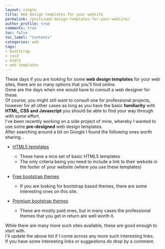 ```yaml
---
layout: single
title: Web design templates for your website
permalink: /posts/web-design-templates-for-your-website/
author_profile: true
comments: true
toc: false
toc_label: "Contents"
categories: web
tags:
- bootstrap
- css3
- html5
- web templates
---
```


<p>These days if you are looking for some <strong>web design templates</strong> for your web sites, there are so many options that you'll find online.<br />
Gone are the days when one would have to consult a web designer for these.<br />
Of course, you might still want to consult one for professional projects, however for all other cases as long as you have the basic <strong>familiarity</strong> with <strong>HTML, CSS and Javascript</strong> you should be able to find your way through with some effort.<br />
I've been recently working on a side project of mine, whereby I wanted to use some <strong>pre-designed</strong> web design templates.<br />
After searching around a bit on Google I found the following ones worth sharing...</p>

<ul>
<li><p><a href="http://www.html5webtemplates.co.uk/templates.html">HTML5 templates</a></p>

<ul>
<li>These have a nice set of basic HTML5 templates </li>
<li>The only criteria being you need to include a link to their website in the footer of your website (where you use these templates)</li>
</ul></li>
<li><p><a href="https://bootswatch.com/">Free bootstrap themes</a></p>

<ul>
<li>If you are looking for bootstrap based themes, there are some interesting ones on this site.</li>
</ul></li>
<li><p><a href="https://wrapbootstrap.com/">Premium bootstrap themes</a></p>

<ul>
<li>These are mostly paid ones, but in many cases the professional themes that you get in return are well worth it.</li>
</ul></li>
</ul>

<p>While there are many more such sites available, these are good enough to start with.<br />
I'll update the above list if I come across any more such interesting links.<br />
If you have some interesting links or suggestions do drop by a comment.</p>
